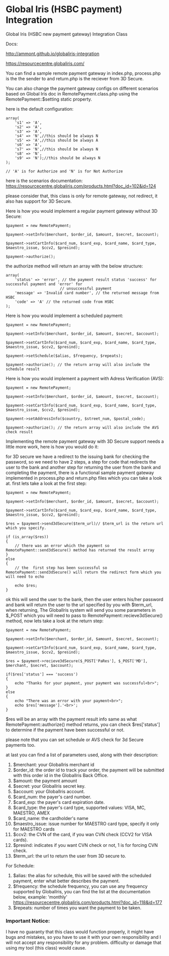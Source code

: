 Global Iris (HSBC payment) Integration
======================

Global Iris (HSBC new payment gateway) Integration Class

Docs:

http://ammont.github.io/globaliris-integration

https://resourcecentre.globaliris.com/

You can find a sample remote payment gateway in index.php, process.php is the the sender to and return.php is the reciever from 3D Secure.

You can also change the payment gateway configs on different scenarios based on Global Iris doc in RemotePayment.class.php using the RemotePayment::$setting static property.

here is the default configuration:

	array(
		's1' => 'A',
		's2' => 'A',
		's3' => 'A',
		's4' => 'N',//this should be always N
		's5' => 'A',//this should be always A
		's6' => 'A',
		's7' => 'N',//this should be always N
		's8' => 'N',
		's9' => 'N');//this should be always N
	);

	// 'A' is for Authorize and 'N' is for Not Authorize


here is the scenarios documentation: https://resourcecentre.globaliris.com/products.html?doc_id=102&id=124


please consider that, this class is only for remote gateway, not redirect, it also has support for 3D Secure.

Here is how you would implement a regular payment gateway without 3D Secure:

	$payment = new RemotePayment;

	$payment->setInfo($merchant, $order_id, $amount, $secret, $account);

	$payment->setCartInfo($card_num, $card_exp, $card_name, $card_type, $maestro_issue, $ccv2, $presind);

	$payment->authorize();

the authorize method will return an array with the below structure:

	array(
		'status' => 'error', // the payment result status 'success' for successful payment and 'error' for 
							// unsuccessful payment
		'message' => 'Invalid card number', // the returned message from HSBC
		'code' => 'A' // the returned code from HSBC
	);


Here is how you would implement a scheduled payment:

	$payment = new RemotePayment;

	$payment->setInfo($merchant, $order_id, $amount, $secret, $account);

	$payment->setCartInfo($card_num, $card_exp, $card_name, $card_type, $maestro_issue, $ccv2, $presind);

	$payment->setSchedule($alias, $frequency, $repeats);

	$payment->authorize(); // the return array will also include the schedule result


Here is how you would implement a payment with Adress Verification (AVS):

	$payment = new RemotePayment;

	$payment->setInfo($merchant, $order_id, $amount, $secret, $account);

	$payment->setCartInfo($card_num, $card_exp, $card_name, $card_type, $maestro_issue, $ccv2, $presind);

	$payment->setAddressInfo($country, $street_num, $postal_code);

	$payment->authorize(); // the return array will also include the AVS check result


Implementing the remote payment gateway with 3D Secure support needs a little more work, here is how you would do it:

for 3D secure we have a redirect to the issuing bank for checking the password, so we need to have 2 steps, a step for code that redirects the user to the bank and another step for returning the user from the bank and completing the payment, there is a functional sample payment gateway implemented in process.php and return.php files which you can take a look at. first lets take a look at the first step:

	$payment = new RemotePayment;

	$payment->setInfo($merchant, $order_id, $amount, $secret, $account);

	$payment->setCartInfo($card_num, $card_exp, $card_name, $card_type, $maestro_issue, $ccv2, $presind);

	$res = $payment->send3dSecure($term_url)// $term_url is the return url which you specify.

	if (is_array($res))
	{
		// there was an error which the payment so RemotePayment::send3dSecure() method has returned the result array
	}
	else
	{
		// the  first step has been successful so RemotePayment::send3dSecure() will return the redirect form which you will need to echo

		echo $res;
	}

ok this will send the user to the bank, then the user enters his/her password and bank will return the user to the url specified by you with $term_url, when returning, The GlobalIris system will send you some parameters in $_POST which you will need to pass to RemotePayment::recieve3dSecure() method, now lets take a look at the return step:

	$payment = new RemotePayment;

	$payment->setInfo($merchant, $order_id, $amount, $secret, $account);

	$payment->setCartInfo($card_num, $card_exp, $card_name, $card_type, $maestro_issue, $ccv2, $presind);

	$res = $payment->recieve3dSecure($_POST['PaRes'], $_POST['MD'], $merchant, $secret, $account);

	if($res['status'] === 'success')
	{
		echo "Thanks for your payment, your payment was successful<br>";
	}
	else
	{
		echo "There was an error with your payment<br>";
		echo $res['message'].'<br>';
	}

$res will be an array with the payment result info same as what RemotePayment::authorize() method returns, you can check $res['status'] to determine if the payment have been successful or not.

please note that you can set schedule or AVS check for 3d Secure payments too.

at last you can find a list of parameters used, along with their description:

1. $merchant: your GlobalIris merchant id
1. $order_id: the order id to track your order, the payment will be submitted with this order id in the GlobalIris Back Office.
1. $amount: the payment amount
1. $secret: your GlobalIris secret key.
1. $account: your GlobalIris account.
1. $card_num: the payer's card number.
1. $card_exp: the payer's card expiration date.
1. $card_type: the payer's card type, supported values: VISA, MC, MAESTRO, AMEX
1. $card_name: the cardholder's name
1. $maestro_issue: issue number for MAESTRO card type, specify it only for MAESTRO cards
1. $ccv2: the CVN of the card, if you wan CVN check (CCV2 for VISA cards).
1. $presind: indicates if you want CVN check or not, 1 is for forcing CVN check.
1. $term_url: the url to return the user from 3D secure to.

For Schedule:

1. $alias: the alias for schedule, this will be saved with the scheduled payment, enter what better describes the payment.
1. $frequency: the schedule frequency, you can use any frequency supported by GlobalIris, you can find the list at the documentation below, example: 'monthly'
https://resourcecentre.globaliris.com/products.html?doc_id=118&id=177
1. $repeats: number of times you want the payment to be taken.

### Important Notice:
I have no guaranty that this class would function properly, it might have bugs and mistakes, so you have to use it with your own responsibility and I will not accept any responsibility for any problem، difficulty or damage that using my tool (this class) would cause.

	



